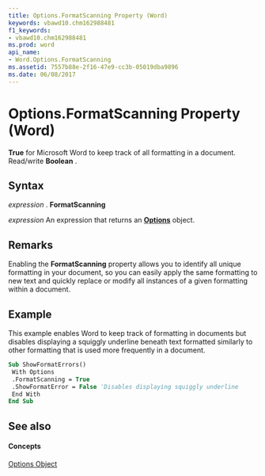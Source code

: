 ```yaml
---
title: Options.FormatScanning Property (Word)
keywords: vbawd10.chm162988481
f1_keywords:
- vbawd10.chm162988481
ms.prod: word
api_name:
- Word.Options.FormatScanning
ms.assetid: 7557b88e-2f16-47e9-cc3b-05019dba9896
ms.date: 06/08/2017
---
```



# Options.FormatScanning Property (Word)

 **True** for Microsoft Word to keep track of all formatting in a document. Read/write **Boolean** .


## Syntax

 _expression_ . **FormatScanning**

 _expression_ An expression that returns an **[Options](Word.Options.md)** object.


## Remarks

Enabling the  **FormatScanning** property allows you to identify all unique formatting in your document, so you can easily apply the same formatting to new text and quickly replace or modify all instances of a given formatting within a document.


## Example

This example enables Word to keep track of formatting in documents but disables displaying a squiggly underline beneath text formatted similarly to other formatting that is used more frequently in a document.


```vb
Sub ShowFormatErrors() 
 With Options 
 .FormatScanning = True 
 .ShowFormatError = False 'Disables displaying squiggly underline 
 End With 
End Sub
```


## See also


#### Concepts


[Options Object](Word.Options.md)

